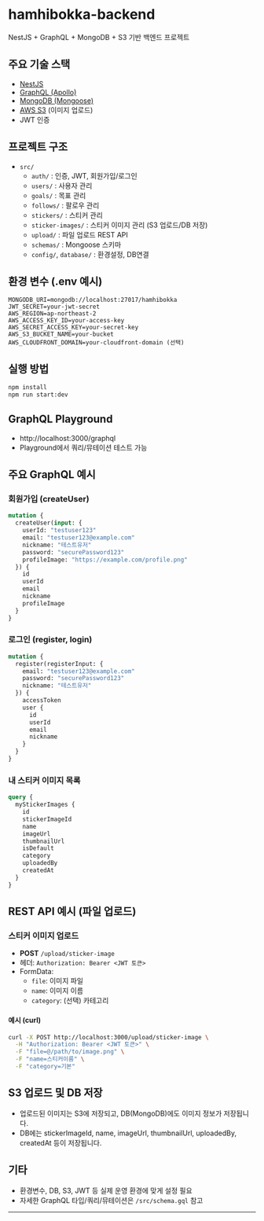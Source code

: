 # hamhibokka-backend

NestJS + GraphQL + MongoDB + S3 기반 백엔드 프로젝트

## 주요 기술 스택
- [NestJS](https://nestjs.com/)
- [GraphQL (Apollo)](https://www.apollographql.com/)
- [MongoDB (Mongoose)](https://mongoosejs.com/)
- [AWS S3](https://aws.amazon.com/ko/s3/) (이미지 업로드)
- JWT 인증

## 프로젝트 구조
- `src/`
  - `auth/` : 인증, JWT, 회원가입/로그인
  - `users/` : 사용자 관리
  - `goals/` : 목표 관리
  - `follows/` : 팔로우 관리
  - `stickers/` : 스티커 관리
  - `sticker-images/` : 스티커 이미지 관리 (S3 업로드/DB 저장)
  - `upload/` : 파일 업로드 REST API
  - `schemas/` : Mongoose 스키마
  - `config/`, `database/` : 환경설정, DB연결

## 환경 변수 (.env 예시)
```
MONGODB_URI=mongodb://localhost:27017/hamhibokka
JWT_SECRET=your-jwt-secret
AWS_REGION=ap-northeast-2
AWS_ACCESS_KEY_ID=your-access-key
AWS_SECRET_ACCESS_KEY=your-secret-key
AWS_S3_BUCKET_NAME=your-bucket
AWS_CLOUDFRONT_DOMAIN=your-cloudfront-domain (선택)
```

## 실행 방법
```bash
npm install
npm run start:dev
```

## GraphQL Playground
- http://localhost:3000/graphql
- Playground에서 쿼리/뮤테이션 테스트 가능

## 주요 GraphQL 예시

### 회원가입 (createUser)
```graphql
mutation {
  createUser(input: {
    userId: "testuser123"
    email: "testuser123@example.com"
    nickname: "테스트유저"
    password: "securePassword123"
    profileImage: "https://example.com/profile.png"
  }) {
    id
    userId
    email
    nickname
    profileImage
  }
}
```

### 로그인 (register, login)
```graphql
mutation {
  register(registerInput: {
    email: "testuser123@example.com"
    password: "securePassword123"
    nickname: "테스트유저"
  }) {
    accessToken
    user {
      id
      userId
      email
      nickname
    }
  }
}
```

### 내 스티커 이미지 목록
```graphql
query {
  myStickerImages {
    id
    stickerImageId
    name
    imageUrl
    thumbnailUrl
    isDefault
    category
    uploadedBy
    createdAt
  }
}
```

## REST API 예시 (파일 업로드)

### 스티커 이미지 업로드
- **POST** `/upload/sticker-image`
- 헤더: `Authorization: Bearer <JWT 토큰>`
- FormData:
  - `file`: 이미지 파일
  - `name`: 이미지 이름
  - `category`: (선택) 카테고리

#### 예시 (curl)
```bash
curl -X POST http://localhost:3000/upload/sticker-image \
  -H "Authorization: Bearer <JWT 토큰>" \
  -F "file=@/path/to/image.png" \
  -F "name=스티커이름" \
  -F "category=기본"
```

## S3 업로드 및 DB 저장
- 업로드된 이미지는 S3에 저장되고, DB(MongoDB)에도 이미지 정보가 저장됩니다.
- DB에는 stickerImageId, name, imageUrl, thumbnailUrl, uploadedBy, createdAt 등이 저장됩니다.

## 기타
- 환경변수, DB, S3, JWT 등 실제 운영 환경에 맞게 설정 필요
- 자세한 GraphQL 타입/쿼리/뮤테이션은 `/src/schema.gql` 참고

---

